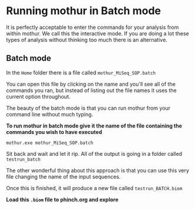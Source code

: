 # Running mothur in Batch mode

It is perfectly acceptable to enter the commands for your analysis from within mothur. We call this the interactive mode. If you are doing a lot these types of analysis without thinking too much there is an alternative.

## Batch mode ##

In the `Home` folder there is a file called `mothur_MiSeq_SOP.batch`

You can open this file by clicking on the name and you'll see all of the commands you ran, but instead of listing out the file names it uses the current option throughout. 

The beauty of the batch mode is that you can run mothur from your command line without much typing. 

**To run mothur in batch mode give it the name of the file containing the commands you wish to have executed**
```
mothur.exe mothur_MiSeq_SOP.batch
```
Sit back and wait and let it rip. All of the output is going in a folder called `testrun_batch`

The other wonderful thing about this approach is that you can use this very file changing the name of the input sequences.

Once this is finished, it will produce a new file called `testrun_BATCH.biom`

**Load this `.biom` file to phinch.org and explore**
